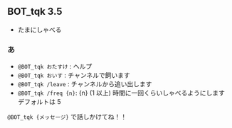 
## BOT_tqk 3.5

- たまにしゃべる

### あ

- `@BOT_tqk おたすけ` : ヘルプ
- `@BOT_tqk おいす` : チャンネルで飼います
- `@BOT_tqk /leave` : チャンネルから追い出します
- `@BOT_tqk /freq {n}`: {n} (1 以上) 時間に一回くらいしゃべるようにします デフォルトは 5

`@BOT_tqk {メッセージ}` で話しかけてね！！
